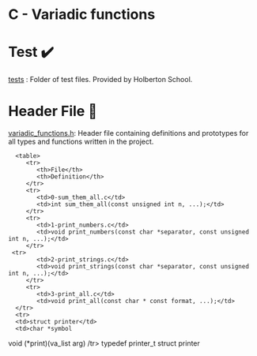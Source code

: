 # C - Variadic functions
# Test ✔️
<a href ="tests">tests</a> : Folder of test files. Provided by Holberton School.
# Header File 📁
<a href ="variadic_function.h"> variadic_functions.h</a>: Header file containing definitions and prototypes for all types and functions written in the project.

      <table>
         <tr>
            <th>File</th>
            <th>Definition</th>
         </tr>
         <tr>
            <td>0-sum_them_all.c</td>
            <td>int sum_them_all(const unsigned int n, ...);</td>
         </tr>
         <tr>
            <td>1-print_numbers.c</td>
            <td>void print_numbers(const char *separator, const unsigned int n, ...);</td>
         </tr>
	 <tr>
            <td>2-print_strings.c</td>
            <td>void print_strings(const char *separator, const unsigned int n, ...);</td>
         </tr>
         <tr>
            <td>3-print_all.c</td>
            <td>void print_all(const char * const format, ...);</td>
	  </tr>
	  <tr>
	  <td>struct printer</td>
	  <td>char *symbol
void (*print)(va_list arg)
          </td>
	  /tr>
	  <tr>
	  <td>typedef printer_t</td>
	  <td>struct printer</td>
         </tr>
      </table>
